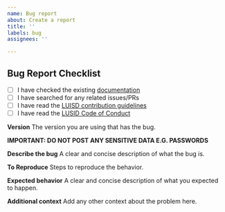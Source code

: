 ```yaml
---
name: Bug report
about: Create a report
title: ''
labels: bug
assignees: ''

---
```


## Bug Report Checklist

- [ ] I have checked the existing [documentation](https://github.com/finbourne/${REPO_NAME}/wiki)
- [ ] I have searched for any related issues/PRs
- [ ] I have read the [LUISD contribution guidelines](https://github.com/finbourne/${REPO_NAME}/blob/master/docs/CONTRIBUTING.md)
- [ ] I have read the [LUSID Code of Conduct](https://github.com/finbourne/${REPO_NAME}/blob/master/docs/CODE_OF_CONDUCT.md)

**Version**
The version you are using that has the bug. 

**IMPORTANT: DO NOT POST ANY SENSITIVE DATA E.G. PASSWORDS**

**Describe the bug**
A clear and concise description of what the bug is.

**To Reproduce**
Steps to reproduce the behavior.

**Expected behavior**
A clear and concise description of what you expected to happen.

**Additional context**
Add any other context about the problem here.
